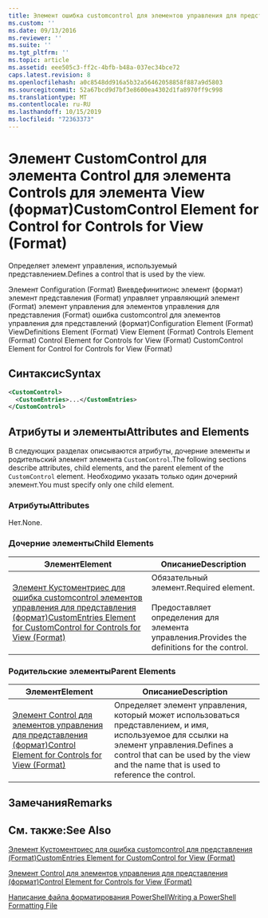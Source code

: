 ```yaml
---
title: Элемент ошибка customcontrol для элементов управления для представления (формат) | Документация Майкрософт
ms.custom: ''
ms.date: 09/13/2016
ms.reviewer: ''
ms.suite: ''
ms.tgt_pltfrm: ''
ms.topic: article
ms.assetid: eee505c3-ff2c-4bfb-b48a-037ec34bce72
caps.latest.revision: 8
ms.openlocfilehash: a0c8548dd916a5b32a56462058858f887a9d5803
ms.sourcegitcommit: 52a67bcd9d7bf3e8600ea4302d1fa8970ff9c998
ms.translationtype: MT
ms.contentlocale: ru-RU
ms.lasthandoff: 10/15/2019
ms.locfileid: "72363373"
---
```

# <a name="customcontrol-element-for-control-for-controls-for-view-format"></a><span data-ttu-id="9404e-102">Элемент CustomControl для элемента Control для элемента Controls для элемента View (формат)</span><span class="sxs-lookup"><span data-stu-id="9404e-102">CustomControl Element for Control for Controls for View (Format)</span></span>

<span data-ttu-id="9404e-103">Определяет элемент управления, используемый представлением.</span><span class="sxs-lookup"><span data-stu-id="9404e-103">Defines a control that is used by the view.</span></span>

<span data-ttu-id="9404e-104">Элемент Configuration (Format) Виевдефинитионс элемент (формат) элемент представления (Format) управляет управляющий элемент (Format) элемент управления для элементов управления для представления (Format) ошибка customcontrol для элементов управления для представлений (формат)</span><span class="sxs-lookup"><span data-stu-id="9404e-104">Configuration Element (Format) ViewDefinitions Element (Format) View Element (Format) Controls Element (Format) Control Element for Controls for View (Format) CustomControl Element for Control for Controls for View (Format)</span></span>

## <a name="syntax"></a><span data-ttu-id="9404e-105">Синтаксис</span><span class="sxs-lookup"><span data-stu-id="9404e-105">Syntax</span></span>

```xml
<CustomControl>
  <CustomEntries>...</CustomEntries>
</CustomControl>
```

## <a name="attributes-and-elements"></a><span data-ttu-id="9404e-106">Атрибуты и элементы</span><span class="sxs-lookup"><span data-stu-id="9404e-106">Attributes and Elements</span></span>

<span data-ttu-id="9404e-107">В следующих разделах описываются атрибуты, дочерние элементы и родительский элемент элемента `CustomControl`.</span><span class="sxs-lookup"><span data-stu-id="9404e-107">The following sections describe attributes, child elements, and the parent element of the `CustomControl` element.</span></span> <span data-ttu-id="9404e-108">Необходимо указать только один дочерний элемент.</span><span class="sxs-lookup"><span data-stu-id="9404e-108">You must specify only one child element.</span></span>

### <a name="attributes"></a><span data-ttu-id="9404e-109">Атрибуты</span><span class="sxs-lookup"><span data-stu-id="9404e-109">Attributes</span></span>

<span data-ttu-id="9404e-110">Нет.</span><span class="sxs-lookup"><span data-stu-id="9404e-110">None.</span></span>

### <a name="child-elements"></a><span data-ttu-id="9404e-111">Дочерние элементы</span><span class="sxs-lookup"><span data-stu-id="9404e-111">Child Elements</span></span>

|<span data-ttu-id="9404e-112">Элемент</span><span class="sxs-lookup"><span data-stu-id="9404e-112">Element</span></span>|<span data-ttu-id="9404e-113">Описание</span><span class="sxs-lookup"><span data-stu-id="9404e-113">Description</span></span>|
|-------------|-----------------|
|[<span data-ttu-id="9404e-114">Элемент Кустоментриес для ошибка customcontrol элементов управления для представления (формат)</span><span class="sxs-lookup"><span data-stu-id="9404e-114">CustomEntries Element for CustomControl for Controls for View (Format)</span></span>](./customentries-element-for-customcontrol-for-controls-for-view-format.md)|<span data-ttu-id="9404e-115">Обязательный элемент.</span><span class="sxs-lookup"><span data-stu-id="9404e-115">Required element.</span></span><br /><br /> <span data-ttu-id="9404e-116">Предоставляет определения для элемента управления.</span><span class="sxs-lookup"><span data-stu-id="9404e-116">Provides the definitions for the control.</span></span>|

### <a name="parent-elements"></a><span data-ttu-id="9404e-117">Родительские элементы</span><span class="sxs-lookup"><span data-stu-id="9404e-117">Parent Elements</span></span>

|<span data-ttu-id="9404e-118">Элемент</span><span class="sxs-lookup"><span data-stu-id="9404e-118">Element</span></span>|<span data-ttu-id="9404e-119">Описание</span><span class="sxs-lookup"><span data-stu-id="9404e-119">Description</span></span>|
|-------------|-----------------|
|[<span data-ttu-id="9404e-120">Элемент Control для элементов управления для представления (формат)</span><span class="sxs-lookup"><span data-stu-id="9404e-120">Control Element for Controls for View (Format)</span></span>](./control-element-for-controls-for-view-format.md)|<span data-ttu-id="9404e-121">Определяет элемент управления, который может использоваться представлением, и имя, используемое для ссылки на элемент управления.</span><span class="sxs-lookup"><span data-stu-id="9404e-121">Defines a control that can be used by the view and the name that is used to reference the control.</span></span>|

## <a name="remarks"></a><span data-ttu-id="9404e-122">Замечания</span><span class="sxs-lookup"><span data-stu-id="9404e-122">Remarks</span></span>

## <a name="see-also"></a><span data-ttu-id="9404e-123">См. также:</span><span class="sxs-lookup"><span data-stu-id="9404e-123">See Also</span></span>

[<span data-ttu-id="9404e-124">Элемент Кустоментриес для ошибка customcontrol для представления (Format)</span><span class="sxs-lookup"><span data-stu-id="9404e-124">CustomEntries Element for CustomControl for View (Format)</span></span>](./customentries-element-for-customcontrol-for-controls-for-configuration-format.md)

[<span data-ttu-id="9404e-125">Элемент Control для элементов управления для представления (формат)</span><span class="sxs-lookup"><span data-stu-id="9404e-125">Control Element for Controls for View (Format)</span></span>](./control-element-for-controls-for-view-format.md)

[<span data-ttu-id="9404e-126">Написание файла форматирования PowerShell</span><span class="sxs-lookup"><span data-stu-id="9404e-126">Writing a PowerShell Formatting File</span></span>](./writing-a-powershell-formatting-file.md)
